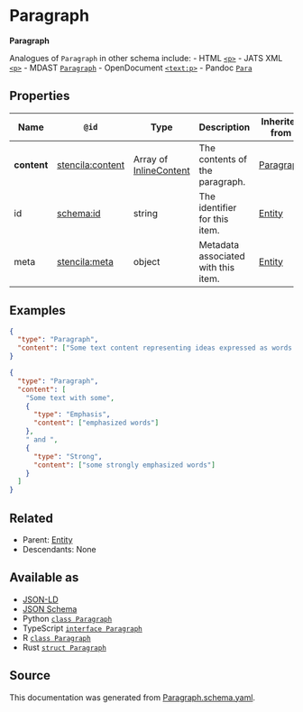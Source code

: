 # Paragraph

**Paragraph**

Analogues of `Paragraph` in other schema include: - HTML [`<p>`](https://developer.mozilla.org/en-US/docs/Web/HTML/Element/p) - JATS XML [`<p>`](https://jats.nlm.nih.gov/articleauthoring/tag-library/1.2/element/p.html) - MDAST [`Paragraph`](https://github.com/syntax-tree/mdast#Paragraph) - OpenDocument [`<text:p>`](http://docs.oasis-open.org/office/v1.2/os/OpenDocument-v1.2-os-part1.html#__RefHeading__1415138_253892949) - Pandoc [`Para`](https://github.com/jgm/pandoc-types/blob/1.17.5.4/Text/Pandoc/Definition.hs#L220)

## Properties

| Name        | `@id`                                                       | Type                                       | Description                         | Inherited from            |
| ----------- | ----------------------------------------------------------- | ------------------------------------------ | ----------------------------------- | ------------------------- |
| **content** | [stencila:content](https://schema.stenci.la/content.jsonld) | Array of [InlineContent](InlineContent.md) | The contents of the paragraph.      | [Paragraph](Paragraph.md) |
| id          | [schema:id](https://schema.org/id)                          | string                                     | The identifier for this item.       | [Entity](Entity.md)       |
| meta        | [stencila:meta](https://schema.stenci.la/meta.jsonld)       | object                                     | Metadata associated with this item. | [Entity](Entity.md)       |

## Examples

```json
{
  "type": "Paragraph",
  "content": ["Some text content representing ideas expressed as words."]
}
```

```json
{
  "type": "Paragraph",
  "content": [
    "Some text with some",
    {
      "type": "Emphasis",
      "content": ["emphasized words"]
    },
    " and ",
    {
      "type": "Strong",
      "content": ["some strongly emphasized words"]
    }
  ]
}
```

## Related

- Parent: [Entity](Entity.md)
- Descendants: None

## Available as

- [JSON-LD](https://schema.stenci.la/Paragraph.jsonld)
- [JSON Schema](https://schema.stenci.la/v1/Paragraph.schema.json)
- Python [`class Paragraph`](https://stencila.github.io/schema/python/docs/types.html#schema.types.Paragraph)
- TypeScript [`interface Paragraph`](https://stencila.github.io/schema/ts/docs/interfaces/paragraph.html)
- R [`class Paragraph`](https://cran.r-project.org/web/packages/stencilaschema/stencilaschema.pdf)
- Rust [`struct Paragraph`](https://docs.rs/stencila-schema/latest/stencila_schema/struct.Paragraph.html)

## Source

This documentation was generated from [Paragraph.schema.yaml](https://github.com/stencila/stencila/blob/master/schema/Paragraph.schema.yaml).
